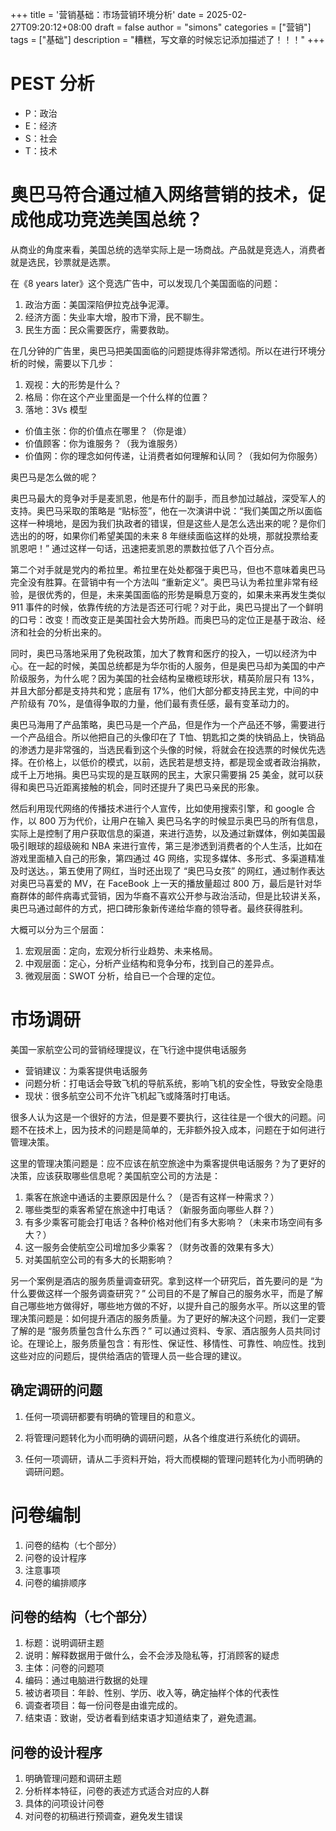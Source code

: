 +++
title = '营销基础：市场营销环境分析'
date = 2025-02-27T09:20:12+08:00
draft = false
author = "simons"
categories = ["营销"]
tags = ["基础"]
description = "糟糕，写文章的时候忘记添加描述了！！！"
+++

# PEST 分析

- P：政治
- E：经济
- S：社会
- T：技术

# 奥巴马符合通过植入网络营销的技术，促成他成功竞选美国总统？

从商业的角度来看，美国总统的选举实际上是一场商战。产品就是竞选人，消费者就是选民，钞票就是选票。

在《8 years later》这个竞选广告中，可以发现几个美国面临的问题：

1. 政治方面：美国深陷伊拉克战争泥潭。
2. 经济方面：失业率大增，股市下滑，民不聊生。
3. 民生方面：民众需要医疗，需要救助。

在几分钟的广告里，奥巴马把美国面临的问题提炼得非常透彻。所以在进行环境分析的时候，需要以下几步：

1. 观视：大的形势是什么？
2. 格局：你在这个产业里面是一个什么样的位置？
3. 落地：3Vs 模型
  - 价值主张：你的价值点在哪里？（你是谁）
  - 价值顾客：你为谁服务？（我为谁服务）
  - 价值网：你的理念如何传递，让消费者如何理解和认同？（我如何为你服务）

奥巴马是怎么做的呢？

奥巴马最大的竞争对手是麦凯恩，他是布什的副手，而且参加过越战，深受军人的支持。奥巴马采取的策略是 “贴标签”，他在一次演讲中说：“我们美国之所以面临这样一种境地，是因为我们执政者的错误，但是这些人是怎么选出来的呢？是你们选出的的呀，如果你们希望美国的未来 8 年继续面临这样的处境，那就投票给麦凯恩吧！” 通过这样一句话，迅速把麦凯恩的票数拉低了八个百分点。

第二个对手就是党内的希拉里。希拉里在处处都强于奥巴马，但也不意味着奥巴马完全没有胜算。在营销中有一个方法叫 “重新定义”。奥巴马认为希拉里非常有经验，是很优秀的，但是，未来美国面临的形势是瞬息万变的，如果未来再发生类似 911 事件的时候，依靠传统的方法是否还可行呢？对于此，奥巴马提出了一个鲜明的口号：改变！而改变正是美国社会大势所趋。而奥巴马的定位正是基于政治、经济和社会的分析出来的。

同时，奥巴马落地采用了免税政策，加大了教育和医疗的投入，一切以经济为中心。在一起的时候，美国总统都是为华尔街的人服务，但是奥巴马却为美国的中产阶级服务，为什么呢？因为美国的社会结构呈橄榄球形状，精英阶层只有 13%，并且大部分都是支持共和党；底层有 17%，他们大部分都支持民主党，中间的中产阶级有 70%，是值得争取的力量，他们最有责任感，最有变革动力的。

奥巴马海用了产品策略，奥巴马是一个产品，但是作为一个产品还不够，需要进行一个产品组合。所以他把自己的头像印在了 T恤、钥匙扣之类的快销品上，快销品的渗透力是非常强的，当选民看到这个头像的时候，将就会在投选票的时候优先选择。在价格上，以低价的模式，以前，选民若是想支持，都是现金或者政治捐款，成千上万地捐。奥巴马实现的是互联网的民主，大家只需要捐 25 美金，就可以获得和奥巴马近距离接触的机会，同时还提升了奥巴马亲民的形象。

然后利用现代网络的传播技术进行个人宣传，比如使用搜索引擎，和 google 合作，以 800 万为代价，让用户在输入 奥巴马名字的时候显示奥巴马的所有信息，实际上是控制了用户获取信息的渠道，来进行造势，以及通过新媒体，例如美国最吸引眼球的超级碗和 NBA 来进行宣传，第三是渗透到消费者的个人生活，比如在游戏里面植入自己的形象，第四通过 4G 网络，实现多媒体、多形式、多渠道精准及时送达。，第五使用了网红，当时还出现了 “奥巴马女孩” 的网红，通过制作表达对奥巴马喜爱的 MV，在 FaceBook 上一天的播放量超过 800 万，最后是针对华裔群体的邮件病毒式营销，因为华裔不喜欢公开参与政治活动，但是比较讲关系，奥巴马通过邮件的方式，把口碑形象新传递给华裔的领导者。最终获得胜利。

大概可以分为三个层面：

1. 宏观层面：定向，宏观分析行业趋势、未来格局。
2. 中观层面：定心，分析产业结构和竞争分布，找到自己的差异点。
3. 微观层面：SWOT 分析，给自已一个合理的定位。

# 市场调研

美国一家航空公司的营销经理提议，在飞行途中提供电话服务

- 营销建议：为乘客提供电话服务
- 问题分析：打电话会导致飞机的导航系统，影响飞机的安全性，导致安全隐患
- 现状：很多航空公司不允许飞机起飞或降落时打电话。

很多人认为这是一个很好的方法，但是要不要执行，这往往是一个很大的问题。问题不在技术上，因为技术的问题是简单的，无非额外投入成本，问题在于如何进行管理决策。

这里的管理决策问题是：应不应该在航空旅途中为乘客提供电话服务？为了更好的决策，应该获取哪些信息呢？美国航空公司的方法是：

1. 乘客在旅途中通话的主要原因是什么？（是否有这样一种需求？）
2. 哪些类型的乘客希望在旅途中打电话？（新服务面向哪些人群？）
3. 有多少乘客可能会打电话？各种价格对他们有多大影响？（未来市场空间有多大？）
4. 这一服务会使航空公司增加多少乘客？（财务改善的效果有多大）
5. 对美国航空公司的有多大的长期影响？

另一个案例是酒店的服务质量调查研究。拿到这样一个研究后，首先要问的是 “为什么要做这样一个服务调查研究？” 公司目的不是了解自己的服务水平，而是了解自己哪些地方做得好，哪些地方做的不好，以提升自己的服务水平。所以这里的管理决策问题是：如何提升酒店的服务质量。为了更好的解决这个问题，我们一定要了解的是 “服务质量包含什么东西？” 可以通过资料、专家、酒店服务人员共同讨论。在理论上，服务质量包含：有形性、保证性、移情性、可靠性、响应性。找到这些对应的问题后，提供给酒店的管理人员一些合理的建议。


## 确定调研的问题

1. 任何一项调研都要有明确的管理目的和意义。

2. 将管理问题转化为小而明确的调研问题，从各个维度进行系统化的调研。

3. 任何一项调研，请从二手资料开始，将大而模糊的管理问题转化为小而明确的调研问题。

# 问卷编制

1. 问卷的结构（七个部分）
2. 问卷的设计程序
3. 注意事项
4. 问卷的编排顺序

## 问卷的结构（七个部分）

1. 标题：说明调研主题
2. 说明：解释数据用于做什么，会不会涉及隐私等，打消顾客的疑虑
3. 主体：问卷的问题项
4. 编码：通过电脑进行数据的处理
5. 被访者项目：年龄、性别、学历、收入等，确定抽样个体的代表性
6. 调查者项目：每一份问卷是由谁完成的。
7. 结束语：致谢，受访者看到结束语才知道结束了，避免遗漏。

## 问卷的设计程序

1. 明确管理问题和调研主题
2. 分析样本特征，问卷的表述方式适合对应的人群
3. 具体的问项设计问卷
4. 对问卷的初稿进行预调查，避免发生错误

